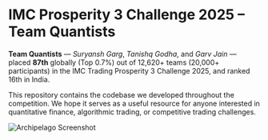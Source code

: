 # IMC Prosperity 3 Challenge 2025 – Team Quantists

**Team Quantists** — *Suryansh Garg*, *Tanishq Godha*, and *Garv Jain* — placed **87th** globally (Top 0.7%) out of 12,620+ teams (20,000+ participants) in the IMC Trading Prosperity 3 Challenge 2025, and ranked 16th in India.

This repository contains the codebase we developed throughout the competition. We hope it serves as a useful resource for anyone interested in quantitative finance, algorithmic trading, or competitive trading challenges.

![Archipelago Screenshot](https://github.com/SuryanshGarg12/Prosperity-3/blob/main/images/archipelago.png "Rank 87, Quantists")
